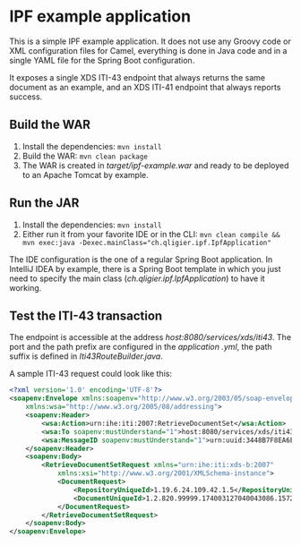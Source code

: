# IPF example application

This is a simple IPF example application. It does not use any Groovy code or XML configuration files for Camel, everything is done in Java
code and in a single YAML file for the Spring Boot configuration.

It exposes a single XDS ITI-43 endpoint that always returns the same document as an example, and an XDS ITI-41 endpoint that always reports success.

## Build the WAR

1. Install the dependencies: `mvn install`
2. Build the WAR: `mvn clean package`
3. The WAR is created in _target/ipf-example.war_ and ready to be deployed to an Apache Tomcat by example.

## Run the JAR

1. Install the dependencies: `mvn install`
2. Either run it from your favorite IDE or in the CLI: `mvn clean compile && mvn exec:java -Dexec.mainClass="ch.qligier.ipf.IpfApplication"`

The IDE configuration is the one of a regular Spring Boot application. In IntelliJ IDEA by example, there is a Spring Boot template in which
you just need to specify the main class (_ch.qligier.ipf.IpfApplication_) to have it working.

## Test the ITI-43 transaction

The endpoint is accessible at the address _host:8080/services/xds/iti43_. The port and the path prefix are configured in the _application
.yml_, the path suffix is defined in _Iti43RouteBuilder.java_.

A sample ITI-43 request could look like this:
```xml
<?xml version='1.0' encoding='UTF-8'?>
<soapenv:Envelope xmlns:soapenv="http://www.w3.org/2003/05/soap-envelope"
    xmlns:wsa="http://www.w3.org/2005/08/addressing">
    <soapenv:Header>
        <wsa:Action>urn:ihe:iti:2007:RetrieveDocumentSet</wsa:Action>
        <wsa:To soapenv:mustUnderstand="1">host:8080/services/xds/iti43</wsa:To>
        <wsa:MessageID soapenv:mustUnderstand="1">urn:uuid:3448B7F8EA6E8B9DFC1289514997508</wsa:MessageID>
    </soapenv:Header>
    <soapenv:Body>
        <RetrieveDocumentSetRequest xmlns="urn:ihe:iti:xds-b:2007"
            xmlns:xsi="http://www.w3.org/2001/XMLSchema-instance">
            <DocumentRequest>
                <RepositoryUniqueId>1.19.6.24.109.42.1.5</RepositoryUniqueId>
                <DocumentUniqueId>1.2.820.99999.174003127040043086.1572886054.1</DocumentUniqueId>
            </DocumentRequest>
        </RetrieveDocumentSetRequest>
    </soapenv:Body>
</soapenv:Envelope>
```
